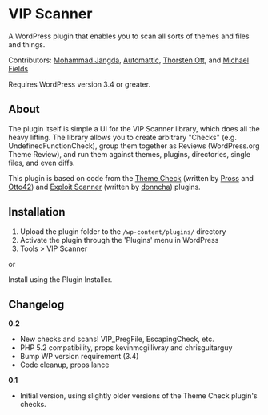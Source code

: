 VIP Scanner
===========

A WordPress plugin that enables you to scan all sorts of themes and files and things.

Contributors: [Mohammad Jangda](http://profiles.wordpress.org/batmoo/), [Automattic](http://profiles.wordpress.org/automattic/), [Thorsten Ott](http://profiles.wordpress.org/tott/), and [Michael Fields](http://profiles.wordpress.org/mfields/)

Requires WordPress version 3.4 or greater.


About
-----

The plugin itself is simple a UI for the VIP Scanner library, which does all the heavy lifting. The library allows you to create arbitrary "Checks" (e.g. UndefinedFunctionCheck), group them together as Reviews (WordPress.org Theme Review), and run them against themes, plugins, directories, single files, and even diffs.

This plugin is based on code from the [Theme Check](http://wordpress.org/extend/plugins/theme-check/) (written by [Pross](http://profiles.wordpress.org/pross/) and [Otto42](http://profiles.wordpress.org/otto42/)) and [Exploit Scanner](http://wordpress.org/extend/plugins/exploit-scanner/)  (written by [donncha](http://profiles.wordpress.org/donncha/)) plugins.


Installation
------------

1. Upload the plugin folder to the `/wp-content/plugins/` directory
1. Activate the plugin through the 'Plugins' menu in WordPress
1. Tools > VIP Scanner

or

Install using the Plugin Installer.


Changelog
---------

__0.2__

* New checks and scans! VIP_PregFile, EscapingCheck, etc.
* PHP 5.2 compatibility, props kevinmcgillivray and chrisguitarguy
* Bump WP version requirement (3.4)
* Code cleanup, props lance

__0.1__

* Initial version, using slightly older versions of the Theme Check plugin's checks.
